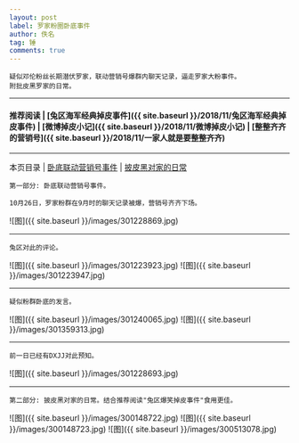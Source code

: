 ```yaml
---
layout: post
label: 罗家粉圈卧底事件
author: 佚名
tag: 锤
comments: true
---
```


    疑似邓伦粉丝长期潜伏罗家，联动营销号爆群内聊天记录，逼走罗家大粉事件。
    附批皮黑罗家的日常。
    
---

#### 推荐阅读 | [兔区海军经典掉皮事件]({{ site.baseurl }}/2018/11/兔区海军经典掉皮事件) | [微博掉皮小记]({{ site.baseurl }}/2018/11/微博掉皮小记) |  [整整齐齐的营销号]({{ site.baseurl }}/2018/11/一家人就是要整整齐齐) 

---

本页目录 \| [卧底联动营销号事件](#dxjja) \| [披皮黑对家的日常](#dxjjb) 


<a name="dxjja"></a>


    第一部分: 卧底联动营销号事件。
    
    10月26日，罗家粉群在9月时的聊天记录被爆，营销号齐齐下场。

![图]({{ site.baseurl }}/images/301228869.jpg)

---

    兔区对此的评论。

![图]({{ site.baseurl }}/images/301223923.jpg)
![图]({{ site.baseurl }}/images/301223947.jpg)

---

    疑似粉群卧底的发言。
    
![图]({{ site.baseurl }}/images/301240065.jpg)
![图]({{ site.baseurl }}/images/301359313.jpg)

---
   
    前一日已经有DXJJ对此预知。

![图]({{ site.baseurl }}/images/301228693.jpg)


---


<a name="dxjjb"></a>

    第二部分: 披皮黑对家的日常。结合推荐阅读"兔区爆笑掉皮事件"食用更佳。
    

![图]({{ site.baseurl }}/images/300148722.jpg)
![图]({{ site.baseurl }}/images/300148723.jpg)
![图]({{ site.baseurl }}/images/300513078.jpg)



